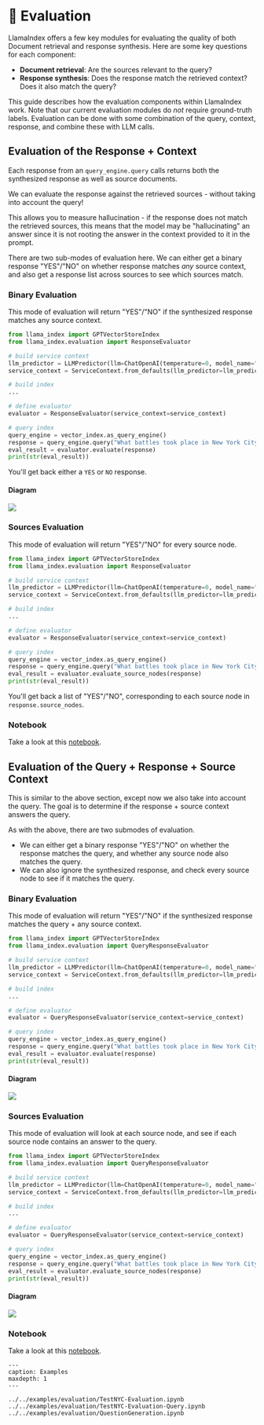 # 🔬 Evaluation

LlamaIndex offers a few key modules for evaluating the quality of both Document retrieval and response synthesis.
Here are some key questions for each component:
- **Document retrieval**: Are the sources relevant to the query?
- **Response synthesis**: Does the response match the retrieved context? Does it also match the query? 

This guide describes how the evaluation components within LlamaIndex work. Note that our current evaluation modules
do *not* require ground-truth labels. Evaluation can be done with some combination of the query, context, response,
and combine these with LLM calls.

## Evaluation of the Response + Context

Each response from an `query_engine.query` calls returns both the synthesized response as well as source documents.

We can evaluate the response against the retrieved sources - without taking into account the query!

This allows you to measure hallucination - if the response does not match the retrieved sources, this means that the model may be "hallucinating" an answer
since it is not rooting the answer in the context provided to it in the prompt.

There are two sub-modes of evaluation here. We can either get a binary response "YES"/"NO" on whether response matches *any* source context,
and also get a response list across sources to see which sources match.

### Binary Evaluation

This mode of evaluation will return "YES"/"NO" if the synthesized response matches any source context.

```python
from llama_index import GPTVectorStoreIndex
from llama_index.evaluation import ResponseEvaluator

# build service context
llm_predictor = LLMPredictor(llm=ChatOpenAI(temperature=0, model_name="gpt-4"))
service_context = ServiceContext.from_defaults(llm_predictor=llm_predictor)

# build index
...

# define evaluator
evaluator = ResponseEvaluator(service_context=service_context)

# query index
query_engine = vector_index.as_query_engine()
response = query_engine.query("What battles took place in New York City in the American Revolution?")
eval_result = evaluator.evaluate(response)
print(str(eval_result))

```

You'll get back either a `YES` or `NO` response.

#### Diagram

![](/_static/evaluation/eval_response_context.png)




### Sources Evaluation

This mode of evaluation will return "YES"/"NO" for every source node.

```python
from llama_index import GPTVectorStoreIndex
from llama_index.evaluation import ResponseEvaluator

# build service context
llm_predictor = LLMPredictor(llm=ChatOpenAI(temperature=0, model_name="gpt-4"))
service_context = ServiceContext.from_defaults(llm_predictor=llm_predictor)

# build index
...

# define evaluator
evaluator = ResponseEvaluator(service_context=service_context)

# query index
query_engine = vector_index.as_query_engine()
response = query_engine.query("What battles took place in New York City in the American Revolution?")
eval_result = evaluator.evaluate_source_nodes(response)
print(str(eval_result))

```

You'll get back a list of "YES"/"NO", corresponding to each source node in `response.source_nodes`.

### Notebook

Take a look at this [notebook](https://github.com/jerryjliu/llama_index/blob/main/examples/evaluation/TestNYC-Evaluation.ipynb).


## Evaluation of the Query + Response + Source Context

This is similar to the above section, except now we also take into account the query. The goal is to determine if
the response + source context answers the query.

As with the above, there are two submodes of evaluation. 
- We can either get a binary response "YES"/"NO" on whether
the response matches the query, and whether any source node also matches the query.
- We can also ignore the synthesized response, and check every source node to see
if it matches the query.

### Binary Evaluation

This mode of evaluation will return "YES"/"NO" if the synthesized response matches the query + any source context.

```python
from llama_index import GPTVectorStoreIndex
from llama_index.evaluation import QueryResponseEvaluator

# build service context
llm_predictor = LLMPredictor(llm=ChatOpenAI(temperature=0, model_name="gpt-4"))
service_context = ServiceContext.from_defaults(llm_predictor=llm_predictor)

# build index
...

# define evaluator
evaluator = QueryResponseEvaluator(service_context=service_context)

# query index
query_engine = vector_index.as_query_engine()
response = query_engine.query("What battles took place in New York City in the American Revolution?")
eval_result = evaluator.evaluate(response)
print(str(eval_result))

```

#### Diagram

![](/_static/evaluation/eval_query_response_context.png)


### Sources Evaluation

This mode of evaluation will look at each source node, and see if each source node contains an answer to the query.

```python
from llama_index import GPTVectorStoreIndex
from llama_index.evaluation import QueryResponseEvaluator

# build service context
llm_predictor = LLMPredictor(llm=ChatOpenAI(temperature=0, model_name="gpt-4"))
service_context = ServiceContext.from_defaults(llm_predictor=llm_predictor)

# build index
...

# define evaluator
evaluator = QueryResponseEvaluator(service_context=service_context)

# query index
query_engine = vector_index.as_query_engine()
response = query_engine.query("What battles took place in New York City in the American Revolution?")
eval_result = evaluator.evaluate_source_nodes(response)
print(str(eval_result))

```

#### Diagram

![](/_static/evaluation/eval_query_sources.png)

### Notebook

Take a look at this [notebook](https://github.com/jerryjliu/llama_index/blob/main/examples/evaluation/TestNYC-Evaluation-Query.ipynb).


```{toctree}
---
caption: Examples
maxdepth: 1
---

../../examples/evaluation/TestNYC-Evaluation.ipynb
../../examples/evaluation/TestNYC-Evaluation-Query.ipynb
../../examples/evaluation/QuestionGeneration.ipynb
```